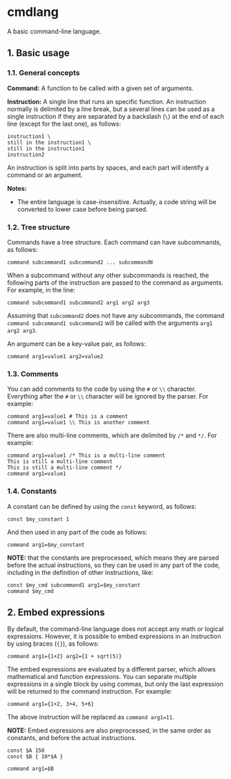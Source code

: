 # cmdlang

A basic command-line language.


## 1. Basic usage

### 1.1. General concepts

**Command:** A function to be called with a given set of arguments. 

**Instruction:** A single line that runs an specific function. An instruction normally is delimited by a line break, but a several lines can be used as a single instruction if they are separated by a backslash (`\`) at the end of each line (except for the last one), as follows:

```
instruction1 \
still in the instruction1 \
still in the instruction1
instruction2
```

An instruction is split into parts by spaces, and each part will identify a command or an argument.

**Notes:**

- The entire language is case-insensitive. Actually, a code string will be converted to lower case before being parsed.

### 1.2. Tree structure

Commands have a tree structure. Each command can have subcommands, as follows:
```
command subcommand1 subcommand2 ... subcommandN
```

When a subcommand without any other subcommands is reached, the following parts of the instruction are passed to the command as arguments. For example, in the line:

```
command subcommand1 subcommand2 arg1 arg2 arg3
```

Assuming that `subcommand2` does not have any subcommands, the command `command subcommand1 subcommand2` will be called with the arguments `arg1 arg2 arg3`.

An argument can be a key-value pair, as follows:

```
command arg1=value1 arg2=value2
```


### 1.3. Comments

You can add comments to the code by using the `#` or `\\` character. Everything after the `#` or `\\` character will be ignored by the parser. For example:

```
command arg1=value1 # This is a comment
command arg1=value1 \\ This is another comment
```

There are also multi-line comments, which are delimited by `/*` and `*/`. For example:

```
command arg1=value1 /* This is a multi-line comment
This is still a multi-line comment
This is still a multi-line comment */ 
command arg1=value1
```

### 1.4. Constants
A constant can be defined by using the `const` keyword, as follows:

```
const $my_constant 1
```

And then used in any part of the code as follows:

```
command arg1=$my_constant
```

**NOTE:** that the constants are preprocessed, which means they are parsed before the actual instructions, so they can be used in any part of the code, including in the definition of other instructions, like:

```
const $my_cmd subcommand1 arg1=$my_constant
command $my_cmd
```


## 2. Embed expressions
By default, the command-line language does not accept any math or logical expressions. However, it is possible to embed expressions in an instruction by using braces (`{}`), as follows:

```
command arg1={1+2} arg2={1 + sqrt(5)}
```

The embed expressions are evaluated by a different parser, which allows mathematical and function expressions. You can separate multiple expressions in a single block by using commas, but only the last expression will be returned to the command instruction. For example:

```
command arg1={1+2, 3+4, 5+6}
```

The above instruction will be replaced as `command arg1=11`.

**NOTE:** Embed expressions are also preprocessed, in the same order as constants, and before the actual instructions.

```
const $A 150
const $B { 10*$A }

command arg1=$B
```